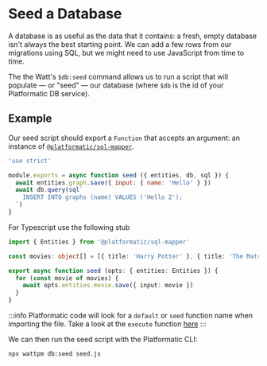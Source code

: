 # Seed a Database

A database is as useful as the data that it contains: a fresh, empty database
isn't always the best starting point. We can add a few rows from our migrations
using SQL, but we might need to use JavaScript from time to time.

The the Watt's `$db:seed` command allows us to run a
script that will populate — or "seed" — our database (where `$db` is the id of your Platformatic DB service).

## Example

Our seed script should export a `Function` that accepts an argument:
an instance of [`@platformatic/sql-mapper`](/packages/sql-mapper/overview.md).

```javascript title="seed.js"
'use strict'

module.exports = async function seed ({ entities, db, sql }) {
  await entities.graph.save({ input: { name: 'Hello' } })
  await db.query(sql`
    INSERT INTO graphs (name) VALUES ('Hello 2');
  `)
}
```

For Typescript use the following stub

```typescript title="seed.ts"
import { Entities } from '@platformatic/sql-mapper'

const movies: object[] = [{ title: 'Harry Potter' }, { title: 'The Matrix' }]

export async function seed (opts: { entities: Entities }) {
  for (const movie of movies) {
    await opts.entities.movie.save({ input: movie })
  }
}
```

:::info
Platformatic code will look for a `default` or `seed` function name when importing the file. Take a look at the `execute` function [here](https://github.com/platformatic/platformatic/blob/main/packages/db/lib/seed.mjs)
:::

We can then run the seed script with the Platformatic CLI:

```bash
npx wattpm db:seed seed.js
```
